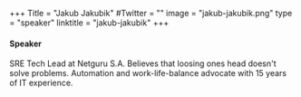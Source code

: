 +++
Title = "Jakub Jakubik"
#Twitter = ""
image = "jakub-jakubik.png"
type = "speaker"
linktitle = "jakub-jakubik"
+++

#### Speaker

SRE Tech Lead at Netguru S.A. Believes that loosing ones head doesn't solve problems. Automation and work-life-balance advocate with 15 years of IT experience.
